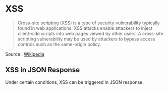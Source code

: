 # XSS 

> Cross-site scripting (XSS) is a type of security vulnerability typically found in web applications. XSS attacks enable attackers to inject client-side scripts into web pages viewed by other users. A cross-site scripting vulnerability may be used by attackers to bypass access controls such as the same-origin policy. 

Source : [Wikipedia](https://en.wikipedia.org/wiki/Cross-site_scripting)


## XSS in JSON Response

Under certain conditions, XSS can be triggered in JSON response.
